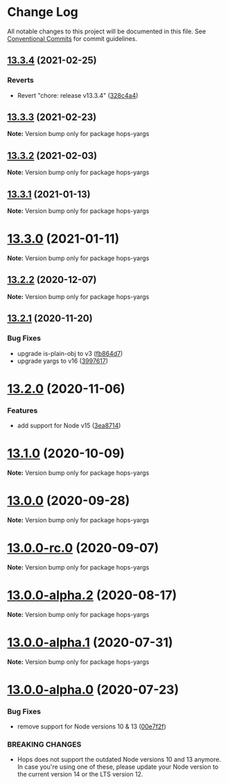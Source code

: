 # Change Log

All notable changes to this project will be documented in this file.
See [Conventional Commits](https://conventionalcommits.org) for commit guidelines.

## [13.3.4](https://github.com/xing/hops/compare/v13.3.3...v13.3.4) (2021-02-25)


### Reverts

* Revert "chore: release v13.3.4" ([328c4a4](https://github.com/xing/hops/commit/328c4a494de318b7a893ac99165bf1fb1304b729))





## [13.3.3](https://github.com/xing/hops/compare/v13.3.2...v13.3.3) (2021-02-23)

**Note:** Version bump only for package hops-yargs





## [13.3.2](https://github.com/xing/hops/compare/v13.3.1...v13.3.2) (2021-02-03)

**Note:** Version bump only for package hops-yargs





## [13.3.1](https://github.com/xing/hops/compare/v13.3.0...v13.3.1) (2021-01-13)

**Note:** Version bump only for package hops-yargs





# [13.3.0](https://github.com/xing/hops/compare/v13.2.2...v13.3.0) (2021-01-11)

**Note:** Version bump only for package hops-yargs





## [13.2.2](https://github.com/xing/hops/compare/v13.2.1...v13.2.2) (2020-12-07)

**Note:** Version bump only for package hops-yargs





## [13.2.1](https://github.com/xing/hops/compare/v13.2.0...v13.2.1) (2020-11-20)


### Bug Fixes

* upgrade is-plain-obj to v3 ([fb864d7](https://github.com/xing/hops/commit/fb864d7ad007d135d033d46cc3ded7e78fd61f90))
* upgrade yargs to v16 ([3997617](https://github.com/xing/hops/commit/3997617a75021d824d7958a0c773540c54a1b744))





# [13.2.0](https://github.com/xing/hops/compare/v13.1.0...v13.2.0) (2020-11-06)


### Features

* add support for Node v15 ([3ea8714](https://github.com/xing/hops/commit/3ea8714702960d0408cb6eae4bf336cb637eea9d))





# [13.1.0](https://github.com/xing/hops/compare/v13.0.0...v13.1.0) (2020-10-09)

**Note:** Version bump only for package hops-yargs





# [13.0.0](https://github.com/xing/hops/compare/v13.0.0-rc.0...v13.0.0) (2020-09-28)

**Note:** Version bump only for package hops-yargs





# [13.0.0-rc.0](https://github.com/xing/hops/compare/v13.0.0-alpha.2...v13.0.0-rc.0) (2020-09-07)

**Note:** Version bump only for package hops-yargs





# [13.0.0-alpha.2](https://github.com/xing/hops/compare/v13.0.0-alpha.1...v13.0.0-alpha.2) (2020-08-17)

**Note:** Version bump only for package hops-yargs





# [13.0.0-alpha.1](https://github.com/xing/hops/compare/v13.0.0-alpha.0...v13.0.0-alpha.1) (2020-07-31)

**Note:** Version bump only for package hops-yargs





# [13.0.0-alpha.0](https://github.com/xing/hops/compare/v12.0.0-rc99...v13.0.0-alpha.0) (2020-07-23)


### Bug Fixes

* remove support for Node versions 10 & 13 ([00e7f2f](https://github.com/xing/hops/commit/00e7f2fb2ec92b859805b65bfeee697a78bf8147))


### BREAKING CHANGES

* Hops does not support the outdated Node versions 10
and 13 anymore. In case you're using one of these, please update your
Node version to the current version 14 or the LTS version 12.
